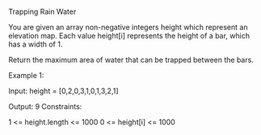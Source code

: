 Trapping Rain Water

You are given an array non-negative integers height which represent an elevation map. Each value height[i] represents the height of a bar, 
which has a width of 1.

Return the maximum area of water that can be trapped between the bars.

Example 1:

Input: height = [0,2,0,3,1,0,1,3,2,1]

Output: 9
Constraints:

1 <= height.length <= 1000
0 <= height[i] <= 1000
